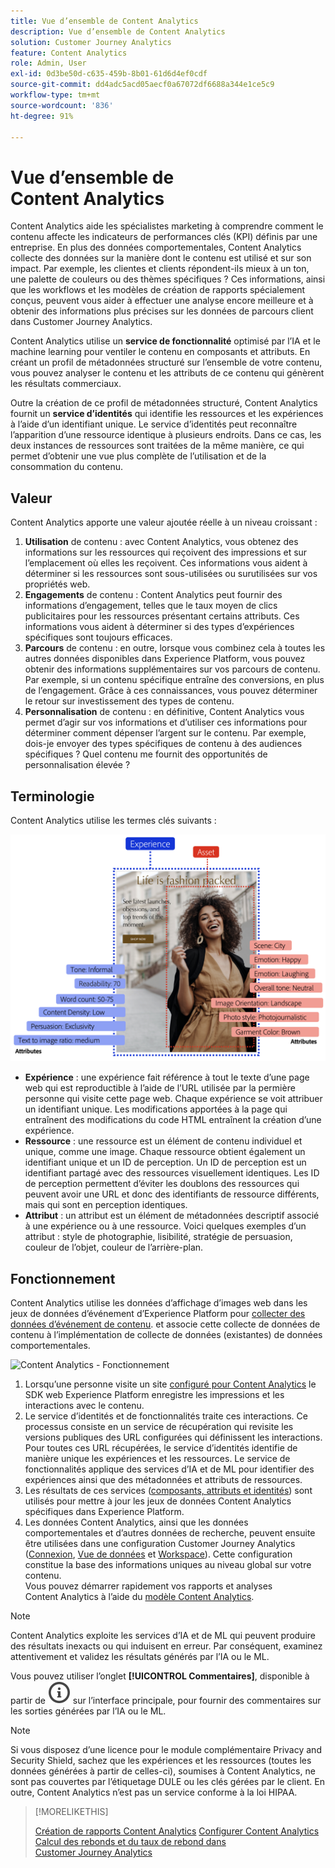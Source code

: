 ```yaml
---
title: Vue d’ensemble de Content Analytics
description: Vue d’ensemble de Content Analytics
solution: Customer Journey Analytics
feature: Content Analytics
role: Admin, User
exl-id: 0d3be50d-c635-459b-8b01-61d6d4ef0cdf
source-git-commit: dd4adc5acd05aecf0a67072df6688a344e1ce5c9
workflow-type: tm+mt
source-wordcount: '836'
ht-degree: 91%

---
```


# Vue d’ensemble de Content Analytics

Content Analytics aide les spécialistes marketing à comprendre comment le contenu affecte les indicateurs de performances clés (KPI) définis par une entreprise. En plus des données comportementales, Content Analytics collecte des données sur la manière dont le contenu est utilisé et sur son impact. Par exemple, les clientes et clients répondent-ils mieux à un ton, une palette de couleurs ou des thèmes spécifiques ? Ces informations, ainsi que les workflows et les modèles de création de rapports spécialement conçus, peuvent vous aider à effectuer une analyse encore meilleure et à obtenir des informations plus précises sur les données de parcours client dans Customer Journey Analytics.

Content Analytics utilise un **service de fonctionnalité** optimisé par l’IA et le machine learning pour ventiler le contenu en composants et attributs. En créant un profil de métadonnées structuré sur l’ensemble de votre contenu, vous pouvez analyser le contenu et les attributs de ce contenu qui génèrent les résultats commerciaux.

Outre la création de ce profil de métadonnées structuré, Content Analytics fournit un **service d’identités** qui identifie les ressources et les expériences à l’aide d’un identifiant unique. Le service d’identités peut reconnaître l’apparition d’une ressource identique à plusieurs endroits. Dans ce cas, les deux instances de ressources sont traitées de la même manière, ce qui permet d’obtenir une vue plus complète de l’utilisation et de la consommation du contenu.

## Valeur

Content Analytics apporte une valeur ajoutée réelle à un niveau croissant :

1. **Utilisation** de contenu : avec Content Analytics, vous obtenez des informations sur les ressources qui reçoivent des impressions et sur l’emplacement où elles les reçoivent. Ces informations vous aident à déterminer si les ressources sont sous-utilisées ou surutilisées sur vos propriétés web.
1. **Engagements** de contenu : Content Analytics peut fournir des informations d’engagement, telles que le taux moyen de clics publicitaires pour les ressources présentant certains attributs. Ces informations vous aident à déterminer si des types d’expériences spécifiques sont toujours efficaces.
1. **Parcours** de contenu : en outre, lorsque vous combinez cela à toutes les autres données disponibles dans Experience Platform, vous pouvez obtenir des informations supplémentaires sur vos parcours de contenu. Par exemple, si un contenu spécifique entraîne des conversions, en plus de l’engagement. Grâce à ces connaissances, vous pouvez déterminer le retour sur investissement des types de contenu.
1. **Personnalisation** de contenu : en définitive, Content Analytics vous permet d’agir sur vos informations et d’utiliser ces informations pour déterminer comment dépenser l’argent sur le contenu. Par exemple, dois-je envoyer des types spécifiques de contenu à des audiences spécifiques ? Quel contenu me fournit des opportunités de personnalisation élevée ?

## Terminologie

Content Analytics utilise les termes clés suivants :

![Ressources et expériences](/help/content-analytics/assets/content-analytics-experience-asset.png)

* **Expérience** : une expérience fait référence à tout le texte d’une page web qui est reproductible à l’aide de l’URL utilisée par la permière personne qui visite cette page web. Chaque expérience se voit attribuer un identifiant unique. Les modifications apportées à la page qui entraînent des modifications du code HTML entraînent la création d’une expérience.
* **Ressource** : une ressource est un élément de contenu individuel et unique, comme une image. Chaque ressource obtient également un identifiant unique et un ID de perception. Un ID de perception est un identifiant partagé avec des ressources visuellement identiques. Les ID de perception permettent d’éviter les doublons des ressources qui peuvent avoir une URL et donc des identifiants de ressource différents, mais qui sont en perception identiques.
* **Attribut** : un attribut est un élément de métadonnées descriptif associé à une expérience ou à une ressource. Voici quelques exemples d’un attribut : style de photographie, lisibilité, stratégie de persuasion, couleur de l’objet, couleur de l’arrière-plan.

## Fonctionnement

Content Analytics utilise les données d’affichage d’images web dans les jeux de données d’événement d’Experience Platform pour [collecter des données d’événement de contenu](config/datacollection.md). et associe cette collecte de données de contenu à l’implémentation de collecte de données (existantes) de données comportementales.

![Content Analytics - Fonctionnement](assets/aca-overview.gif)

1. Lorsqu’une personne visite un site [configuré pour Content Analytics](config/configuration.md) le SDK web Experience Platform enregistre les impressions et les interactions avec le contenu.
1. Le service d’identités et de fonctionnalités traite ces interactions. Ce processus consiste en un service de récupération qui revisite les versions publiques des URL configurées qui définissent les interactions. Pour toutes ces URL récupérées, le service d’identités identifie de manière unique les expériences et les ressources. Le service de fonctionnalités applique des services d’IA et de ML pour identifier des expériences ainsi que des métadonnées et attributs de ressources.
1. Les résultats de ces services ([composants, attributs et identités](/help/content-analytics/report/components.md)) sont utilisés pour mettre à jour les jeux de données Content Analytics spécifiques dans Experience Platform.
1. Les données Content Analytics, ainsi que les données comportementales et d’autres données de recherche, peuvent ensuite être utilisées dans une configuration Customer Journey Analytics ([Connexion](/help/connections/overview.md), [Vue de données](/help/data-views/data-views.md) et [Workspace](/help/analysis-workspace/home.md)). Cette configuration constitue la base des informations uniques au niveau global sur votre contenu. <br/>Vous pouvez démarrer rapidement vos rapports et analyses Content Analytics à l’aide du [modèle Content Analytics](/help/content-analytics/report/report.md#template).


>[!NOTE]
>
>Content Analytics exploite les services d’IA et de ML qui peuvent produire des résultats inexacts ou qui induisent en erreur. Par conséquent, examinez attentivement et validez les résultats générés par l’IA ou le ML.
>
>Vous pouvez utiliser l’onglet **[!UICONTROL Commentaires]**, disponible à partir de ![InfoOutline](/help/assets/icons/InfoOutline.svg) sur l’interface principale, pour fournir des commentaires sur les sorties générées par l’IA ou le ML.
>

>[!NOTE]
>
>Si vous disposez d’une licence pour le module complémentaire Privacy and Security Shield, sachez que les expériences et les ressources (toutes les données générées à partir de celles-ci), soumises à Content Analytics, ne sont pas couvertes par l’étiquetage DULE ou les clés gérées par le client. En outre, Content Analytics n’est pas un service conforme à la loi HIPAA.
>


>[!MORELIKETHIS]
>
>[Création de rapports Content Analytics](report/report.md)
>[Configurer Content Analytics](config/configuration.md)
>[Calcul des rebonds et du taux de rebond dans Customer Journey Analytics](https://experienceleaguecommunities.adobe.com/t5/adobe-analytics-blogs/calculating-bounces-amp-bounce-rate-in-adobe-customer-journey/ba-p/706446?profile.language=fr#M454)
>

